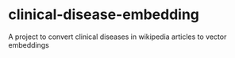 # clinical-disease-embedding
A project to convert clinical diseases in wikipedia articles to vector embeddings
